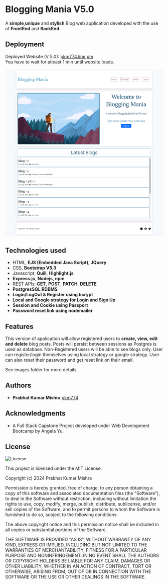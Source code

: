 # Blogging Mania V5.0

A **simple**,**unique** and **stylish** Blog web application developed with the use of **FrontEnd** and **BackEnd**.

## Deployment

Deployed Website (V 5.0): [pkm774.line.pm](https://pkm774.line.pm/)  
You have to wait for atleast 1 min until website loads.  

![blogging_mania](./images/home.png)

## Technologies used

  * HTML, **EJS (Embedded Java Script), JQuery**
  * CSS, **Bootstrap V5.3**
  * Javascript, **Quill**, **Highlight.js**
  * **Express.js**, **Nodejs, npm**
  * REST APIs: **GET**, **POST**, **PATCH**, **DELETE**
  * **PostgresSQL RDBMS**
  * **Login/LogOut & Register using bcrypt**
  * **Local and Google strategy for Login and Sign Up**
  * **Session and Cookie using Passport**
  * **Password reset link using nodemailer**

## Features

This version of application will allow registered users to <b>create, view, edit and delete</b> blog posts. Posts will persist between sessions as Postgres is used as database. Non-Registered users will be able to see blogs only. User can register/login themselves using local strategy or google strategy. User can also reset their password and get reset link on their email.
  
See images folder for more details.

## Authors

  - **Prabhat Kumar Mishra**
    [pkm774](https://pkm774.github.io/)

## Acknowledgments

  * A Full Stack Capstone Project developed under Web Development Bootcamp by Angela Yu.

## License

![License](https://img.shields.io/badge/license-MIT%20License-blue.svg)

This project is licensed under the MIT License.

Copyright (c) 2024 Prabhat Kumar Mishra

Permission is hereby granted, free of charge, to any person obtaining a copy
of this software and associated documentation files (the "Software"), to deal
in the Software without restriction, including without limitation the rights
to use, copy, modify, merge, publish, distribute, sublicense, and/or sell
copies of the Software, and to permit persons to whom the Software is
furnished to do so, subject to the following conditions:

The above copyright notice and this permission notice shall be included in all
copies or substantial portions of the Software.

THE SOFTWARE IS PROVIDED "AS IS", WITHOUT WARRANTY OF ANY KIND, EXPRESS OR
IMPLIED, INCLUDING BUT NOT LIMITED TO THE WARRANTIES OF MERCHANTABILITY,
FITNESS FOR A PARTICULAR PURPOSE AND NONINFRINGEMENT. IN NO EVENT SHALL THE
AUTHORS OR COPYRIGHT HOLDERS BE LIABLE FOR ANY CLAIM, DAMAGES OR OTHER
LIABILITY, WHETHER IN AN ACTION OF CONTRACT, TORT OR OTHERWISE, ARISING FROM,
OUT OF OR IN CONNECTION WITH THE SOFTWARE OR THE USE OR OTHER DEALINGS IN THE
SOFTWARE.